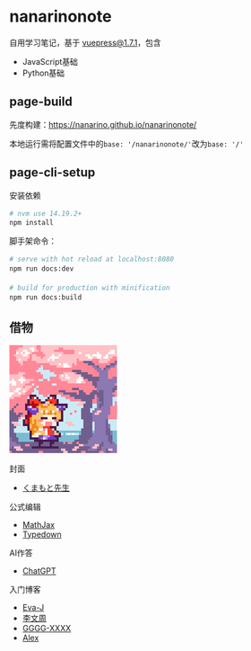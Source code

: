 # nanarinonote

自用学习笔记，基于 vuepress@1.7.1，包含

- JavaScript基础
- Python基础

## page-build

先度构建：<https://nanarino.github.io/nanarinonote/>

本地运行需将配置文件中的`base: '/nanarinonote/'`改为`base: '/'` 

## page-cli-setup

安装依赖

```bash
# nvm use 14.19.2+
npm install
```

脚手架命令：

```bash
# serve with hot reload at localhost:8080
npm run docs:dev

# build for production with minification
npm run docs:build
```

## 借物

![伊吹萃香](./docs/.vuepress/public/suika.png)

封面

- [くまもと先生](https://twitter.com/skmmt3?s=20&t=ltroPB3CFkNcqhtvoZvyRw)

公式编辑

- [MathJax](https://github.com/mathjax/MathJax)
- [Typedown](https://www.microsoft.com/store/productId/9P8TCW4H2HB4)

AI作答

- [ChatGPT](https://chat.openai.com/chat)

入门博客

- [Eva-J](https://www.cnblogs.com/Eva-J/p/7277026.html)
- [李文周](https://www.cnblogs.com/liwenzhou/p/9959979.html)
- [GGGG-XXXX](https://www.cnblogs.com/GGGG-XXXX/p/9564651.html)
- [Alex](https://www.cnblogs.com/alex3714/articles/5760582.html)
